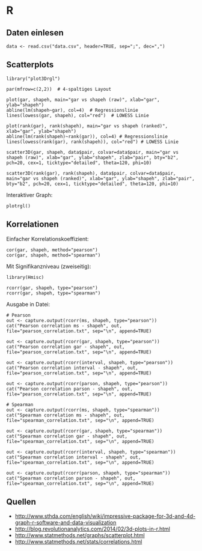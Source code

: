 R
==================================================

Daten einlesen
---
```
data <- read.csv("data.csv", header=TRUE, sep=";", dec=",")
```

Scatterplots
--------------------------------------------------
```
library("plot3Drgl")

par(mfrow=c(2,2))  # 4-spaltiges Layout

plot(gar, shapeh, main="gar vs shapeh (raw)", xlab="gar", ylab="shapeh")
abline(lm(shapeh~gar), col=4)  # Regressionslinie
lines(lowess(gar, shapeh), col="red")  # LOWESS Linie

plot(rank(gar), rank(shapeh), main="gar vs shapeh (ranked)", xlab="gar", ylab="shapeh")
abline(lm(rank(shapeh)~rank(gar)), col=4) # Regressionslinie
lines(lowess(rank(gar), rank(shapeh)), col="red") # LOWESS Linie

scatter3D(gar, shapeh, data$pair, colvar=data$pair, main="gar vs shapeh (raw)", xlab="gar", ylab="shapeh", zlab="pair", bty="b2", pch=20, cex=1, ticktype="detailed", theta=120, phi=10)

scatter3D(rank(gar), rank(shapeh), data$pair, colvar=data$pair, main="gar vs shapeh (ranked)", xlab="gar", ylab="shapeh", zlab="pair", bty="b2", pch=20, cex=1, ticktype="detailed", theta=120, phi=10)
```

Interaktiver Graph:
```
plotrgl()
```

Korrelationen
--------------------------------------------------
Einfacher Korrelationskoeffizient:
```
cor(gar, shapeh, method="pearson")
cor(gar, shapeh, method="spearman")
```
Mit Signifikanzniveau (zweiseitig):
```
library(Hmisc)

rcorr(gar, shapeh, type="pearson")
rcorr(gar, shapeh, type="spearman")
```

Ausgabe in Datei:
```
# Pearson
out <- capture.output(rcorr(ms, shapeh, type="pearson"))
cat("Pearson correlation ms - shapeh", out, file="pearson_correlation.txt", sep="\n", append=TRUE)

out <- capture.output(rcorr(gar, shapeh, type="pearson"))
cat("Pearson correlation gar - shapeh", out, file="pearson_correlation.txt", sep="\n", append=TRUE)

out <- capture.output(rcorr(interval, shapeh, type="pearson"))
cat("Pearson correlation interval - shapeh", out, file="pearson_correlation.txt", sep="\n", append=TRUE)

out <- capture.output(rcorr(parson, shapeh, type="pearson"))
cat("Pearson correlation parson - shapeh", out, file="pearson_correlation.txt", sep="\n", append=TRUE)

# Spearman
out <- capture.output(rcorr(ms, shapeh, type="spearman"))
cat("Spearman correlation ms - shapeh", out, file="spearman_correlation.txt", sep="\n", append=TRUE)

out <- capture.output(rcorr(gar, shapeh, type="spearman"))
cat("Spearman correlation gar - shapeh", out, file="spearman_correlation.txt", sep="\n", append=TRUE)

out <- capture.output(rcorr(interval, shapeh, type="spearman"))
cat("Spearman correlation interval - shapeh", out, file="spearman_correlation.txt", sep="\n", append=TRUE)

out <- capture.output(rcorr(parson, shapeh, type="spearman"))
cat("Spearman correlation parson - shapeh", out, file="spearman_correlation.txt", sep="\n", append=TRUE)
```


Quellen
--------------------------------------------------
- http://www.sthda.com/english/wiki/impressive-package-for-3d-and-4d-graph-r-software-and-data-visualization
- http://blog.revolutionanalytics.com/2014/02/3d-plots-in-r.html
- http://www.statmethods.net/graphs/scatterplot.html
- http://www.statmethods.net/stats/correlations.html
